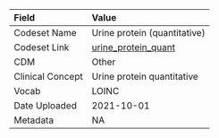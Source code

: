 |Field            |Value                        |
|:----------------|:----------------------------|
|Codeset Name     |Urine protein (quantitative) |
|Codeset Link     |[urine_protein_quant](https://github.com/PEDSnet/Variable-Dictionary/blob/main/measurement/urine_protein_quant.csv)|
|CDM              |Other                        |
|Clinical Concept |Urine protein quantitative   |
|Vocab            |LOINC                        |
|Date Uploaded    |2021-10-01                   |
|Metadata         |NA                           |
